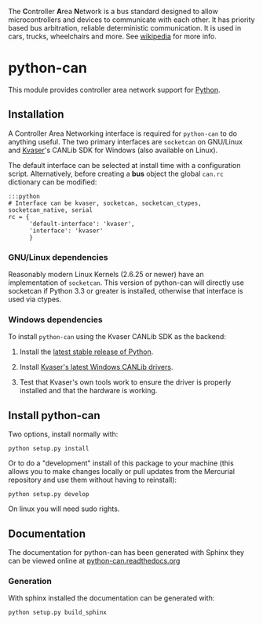 The **C**ontroller **A**rea **N**etwork is a bus standard designed to 
allow microcontrollers and devices to communicate with each other. It 
has priority based bus arbitration, reliable deterministic 
communication. It is used in cars, trucks, wheelchairs and more. See
[wikipedia][1] for more info.

# python-can

This module provides controller area network support for [Python][4].

## Installation

A Controller Area Networking interface is required for `python-can` to do
anything useful. The two primary interfaces are `socketcan` on GNU/Linux 
and [Kvaser][2]'s CANLib SDK for Windows (also available on Linux).

The default interface can be selected at install time with a configuration
script. Alternatively, before creating a **bus** object the global `can.rc`
dictionary can be modified:

    :::python
    # Interface can be kvaser, socketcan, socketcan_ctypes, socketcan_native, serial
    rc = {
          'default-interface': 'kvaser',
          'interface': 'kvaser'
          }


### GNU/Linux dependencies

Reasonably modern Linux Kernels (2.6.25 or newer) have an implementation of 
``socketcan``. This version of python-can will directly use socketcan
if Python 3.3 or greater is installed, otherwise that interface is 
used via ctypes.

### Windows dependencies

To install `python-can` using the Kvaser CANLib SDK as the backend:

1. Install the [latest stable release of Python][4].

2. Install [Kvaser's latest Windows CANLib drivers][5].

3. Test that Kvaser's own tools work to ensure the driver is properly 
installed and that the hardware is working.


## Install python-can

Two options, install normally with:

    python setup.py install

Or to do a "development" install of this package to your machine (this allows 
you to make changes locally or pull updates from the Mercurial repository and
use them without having to reinstall):

    python setup.py develop

On linux you will need sudo rights. 


## Documentation

The documentation for python-can has been generated with Sphinx they can be viewed online at
[python-can.readthedocs.org][6]


### Generation

With sphinx installed the documentation can be generated with:

    python setup.py build_sphinx
    
    
[1]: http://en.wikipedia.org/wiki/CAN_bus
[2]: http://www.kvaser.com
[3]: http://www.brownhat.org/docs/socketcan/llcf-api.html
[4]: http://python.org/download/
[5]: http://www.kvaser.com/en/downloads.html
[6]: https://python-can.readthedocs.org/en/latest/